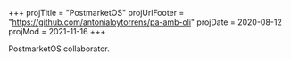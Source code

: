 +++
projTitle = "PostmarketOS"
projUrlFooter = "https://github.com/antonialoytorrens/pa-amb-oli"
projDate = 2020-08-12
projMod = 2021-11-16
+++

PostmarketOS collaborator.